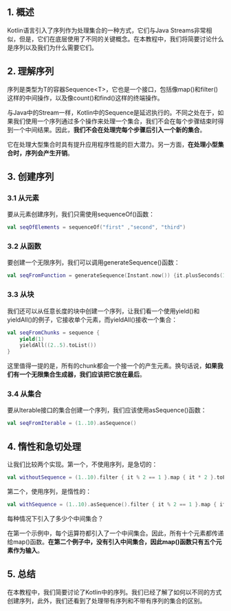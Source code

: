 ## 1. 概述

Kotlin语言引入了序列作为处理集合的一种方式，它们与Java Streams非常相似，但是，它们在底层使用了不同的关键概念。在本教程中，我们将简要讨论什么是序列以及我们为什么需要它们。

## 2. 理解序列

序列是类型为T的容器Sequence<T\>，它也是一个接口，包括像map()和filter()这样的中间操作，以及像count()和find()这样的终端操作。

与Java中的Stream一样，Kotlin中的Sequence是延迟执行的。不同之处在于，如果我们使用一个序列通过多个操作来处理一个集合，我们不会在每个步骤结束时得到一个中间结果。因此，**我们不会在处理完每个步骤后引入一个新的集合**。

它在处理大型集合时具有提升应用程序性能的巨大潜力。另一方面，**在处理小型集合时，序列会产生开销**。

## 3. 创建序列

### 3.1 从元素

要从元素创建序列，我们只需使用sequenceOf()函数：

```kotlin
val seqOfElements = sequenceOf("first" ,"second", "third")
```

### 3.2 从函数

要创建一个无限序列，我们可以调用generateSequence()函数：

```kotlin
val seqFromFunction = generateSequence(Instant.now()) {it.plusSeconds(1)}
```

### 3.3 从块

我们还可以从任意长度的块中创建一个序列，让我们看一个使用yield()和yieldAll()的例子，它接收单个元素，而yieldAll()接收一个集合：

```kotlin
val seqFromChunks = sequence { 
    yield(1)
    yieldAll((2..5).toList())
}
```

这里值得一提的是，所有的chunk都会一个接一个的产生元素。换句话说，**如果我们有一个无限集合生成器，我们应该把它放在最后**。

### 3.4 从集合

要从Iterable接口的集合创建一个序列，我们应该使用asSequence()函数：

```kotlin
val seqFromIterable = (1..10).asSequence()
```

## 4. 惰性和急切处理

让我们比较两个实现。第一个，不使用序列，是急切的：

```kotlin
val withoutSequence = (1..10).filter { it % 2 == 1 }.map { it * 2 }.toList()
```

第二个，使用序列，是惰性的：

```kotlin
val withSequence = (1..10).asSequence().filter { it % 2 == 1 }.map { it * 2 }.toList()
```

每种情况下引入了多少个中间集合？

在第一个示例中，每个运算符都引入了一个中间集合。因此，所有十个元素都传递给map()函数。**在第二个例子中，没有引入中间集合，因此map()函数只有五个元素作为输入**。

## 5. 总结

在本教程中，我们简要讨论了Kotlin中的序列。我们已经了解了如何以不同的方式创建序列，此外，我们还看到了处理带有序列和不带有序列的集合的区别。
